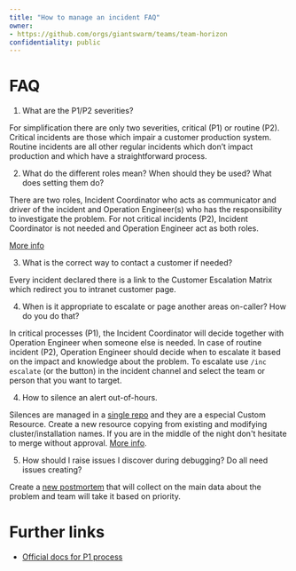 ```yaml
---
title: "How to manage an incident FAQ"
owner:
- https://github.com/orgs/giantswarm/teams/team-horizon
confidentiality: public
---
```


# FAQ

1. What are the P1/P2 severities?

For simplification there are only two severities, critical (P1) or routine (P2). Critical incidents are those which impair a customer production system. Routine incidents are all other regular incidents which don’t impact production and which have a straightforward process.

2. What do the different roles mean? When should they be used? What does setting them do?

There are two roles, Incident Coordinator who acts as communicator and driver of the incident and Operation Engineer(s) who has the responsibility to investigate the problem. For not critical incidents (P2), Incident Coordinator is not needed and Operation Engineer act as both roles. 

[More info](https://docs.giantswarm.io/support/p1-process/#roles)

3. What is the correct way to contact a customer if needed? 

Every incident declared there is a link to the Customer Escalation Matrix which redirect you to intranet customer page.

4. When is it appropriate to escalate or page another areas on-caller? How do you do that?

In critical processes (P1), the Incident Coordinator will decide together with Operation Engineer when someone else is needed. In case of routine incident (P2), Operation Engineer should decide when to escalate it based on the impact and knowledge about the problem. To escalate use `/inc escalate` (or the button) in the incident channel and select the team or person that you want to target.

4. How to silence an alert out-of-hours.

Silences are managed in a [single repo](https://github.com/giantswarm/silences/) and they are a especial Custom Resource. Create a new resource copying from existing and modifying cluster/installation names. If you are in the middle of the night don't hesitate to merge without approval. [More info](https://intranet.giantswarm.io/docs/support-and-ops/processes/silence-management/).

5. How should I raise issues I discover during debugging? Do all need issues creating? 

Create a [new postmortem](https://github.com/giantswarm/giantswarm/issues/new?assignees=&labels=postmortem%2C+team%2Fnull&template=operations-postmortem.md&title=) that will collect on the main data about the problem and team will take it based on priority.

# Further links

- [Official docs for P1 process](https://docs.giantswarm.io/support/p1-process/)
